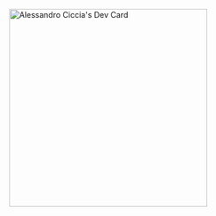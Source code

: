 <a href="https://app.daily.dev/alessandrociccia"><img src="https://api.daily.dev/devcards/v2/hgRtouUgnv5PWkYed1Y6e.png?type=default&r=tse" width="356" alt="Alessandro Ciccia's Dev Card"/></a>
